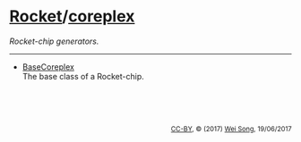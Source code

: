 [Rocket](Readme.md)/[coreplex](https://github.com/freechipsproject/rocket-chip/tree/master/src/main/scala/coreplex)
========================
*Rocket-chip generators.*

**********************

+ [BaseCoreplex](coreplex/BaseCoreplex.md)<br>
  The base class of a Rocket-chip.



<br><br><br><p align="right"><sub>[CC-BY](https://creativecommons.org/licenses/by/3.0/), &copy; (2017) [Wei Song](mailto:wsong83@gmail.com), 19/06/2017</sub></p>

